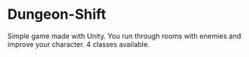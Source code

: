 # Dungeon-Shift
 Simple game made with Unity. You run through rooms with enemies and improve your character. 4 classes available.
